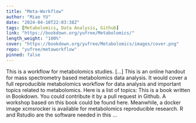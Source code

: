```yaml
---
title: "Meta-Workflow"
author: "Miao YU"
date: "2024-04-10T22:03:38Z"
tags: [Metabolomics, Data Analysis, Github]
link: "https://bookdown.org/yufree/Metabolomics/"
length_weight: "100%"
cover: "https://bookdown.org/yufree/Metabolomics/images/cover.png"
repo: "yufree/metaworkflow"
pinned: false
---
```


This is a workflow for metabolomics studies. [...] This is an online handout for mass spectrometry based metabolomics data analysis. It would cover a full reproducible metabolomics workflow for data analysis and important topics related to metabolomics. Here is a list of topics: This is a book written in Bookdown. You could contribute it by a pull request in Github. A workshop based on this book could be found here. Meanwhile, a docker image xcmsrocker is available for metabolomics reproducible research. R and Rstudio are the software needed in this ...
